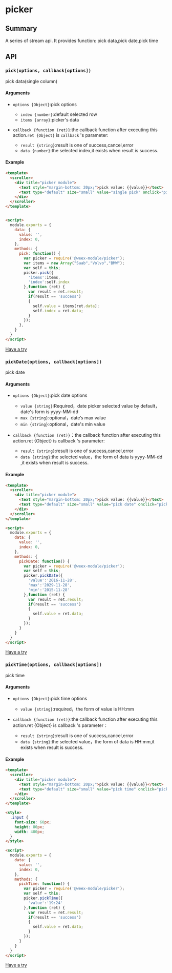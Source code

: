 # picker

## Summary

A series of stream api. It provides function: pick data,pick date,pick time

## API
### `pick(options, callback[options])`

pick data(single column)

#### Arguments

- `options {Object}`:pick options
  - `index {number}`:default selected row
  - `items {array}`:picker's data

- `callback {function (ret)}`:the callback function after executing this action.`ret {Object}` is `callback` 's parameter:
  - `result {string}`:result is one of success,cancel,error
  - `data {number}`:the selected index,it exists when result is success.

#### Example

```html
<template>
  <scroller>
    <div title="picker module">
      <text style="margin-bottom: 20px;">pick value: {{value}}</text>
      <text type="default" size="small" value="single pick" onclick="pick" style="width: 180px;height: 50px; border-color: #26a4f4;font-color: #26a4f4;border-width: 2px"></text>
    </div>
  </scroller>
</template>


<script>
  module.exports = {
    data: {
      value: '',
      index: 0,
    },
    methods: {
      pick: function() {
        var picker = require('@weex-module/picker');
        var items = new Array("Saab","Volvo","BMW");
        var self = this;
        picker.pick({
          'items':items,
          'index':self.index
        },function (ret) {
          var result = ret.result;
          if(result == 'success')
          {
            self.value = items[ret.data];
            self.index = ret.data;
          }
        });
      },
    }
  }
</script>
```

[Have a try](http://dotwe.org/5213cb5cd40106401a93dbe724324400)

### `pickDate(options, callback[options])`

pick date

#### Arguments

- `options {Object}`:pick date options
  - `value {string}`:Required，date picker selected value by default，date's form is yyyy-MM-dd
  - `max {string}`:optional，date’s max value
  - `min {string}`:optional，date's min value

- `callback {function (ret)}`：the callback function after executing this action.ret {Object} is callback 's parameter:
  - `result {string}`:result is one of success,cancel,error
  - `data {string}`:the selected value，the  form of data is yyyy-MM-dd ,it exists when result is success.

#### Example

```html
<template>
  <scroller>
    <div title="picker module">
      <text style="margin-bottom: 20px;">pick value: {{value}}</text>
      <text type="default" size="small" value="pick date" onclick="pickDate" style="width: 180px;height: 50px; border-color: #26a4f4;font-color: #26a4f4;border-width: 2px"></text>
    </div>
  </scroller>
</template>

<script>
  module.exports = {
    data: {
      value: '',
      index: 0,
    },
    methods: {
      pickDate: function() {
        var picker = require('@weex-module/picker');
        var self = this;
        picker.pickDate({
          'value':'2016-11-28',
          'max':'2029-11-28',
          'min':'2015-11-28'
        },function (ret) {
          var result = ret.result;
          if(result == 'success')
          {
            self.value = ret.data;
          }
        });
      }
    }
  }
</script>
```

[Have a try](http://dotwe.org/2ee6fcdd3508db90c84185b40bf49ee3)

### `pickTime(options, callback[options])`

pick time

#### Arguments

- `options {Object}`:pick time options
  - `value {string}`:required，the form of value is HH:mm

- `callback {function (ret)}`:the callback function after executing this action.ret {Object} is callback 's parameter：
  - `result {string}`:result is one of success,cancel,error
  - `data {string}`:the selected value，the form of data is HH:mm,it exists when result is success.

#### Example

```html
<template>
  <scroller>
    <div title="picker module">
      <text style="margin-bottom: 20px;">pick value: {{value}}</text>
      <text type="default" size="small" value="pick time" onclick="pickTime" style="width: 180px;height: 50px; border-color: #26a4f4;font-color: #26a4f4;border-width: 2px"></text>
    </div>
  </scroller>
</template>

<style>
  .input {
    font-size: 60px;
    height: 80px;
    width: 400px;
  }
</style>

<script>
  module.exports = {
    data: {
      value: '',
      index: 0,
    },
    methods: {
      pickTime: function() {
        var picker = require('@weex-module/picker');
        var self = this;
        picker.pickTime({
          'value':'19:24'
        },function (ret) {
          var result = ret.result;
          if(result == 'success')
          {
            self.value = ret.data;
          }
        });
      }
    }
  }
</script>
```

[Have a try](http://dotwe.org/a9851d2773ac784729006d6b2add99c9)
